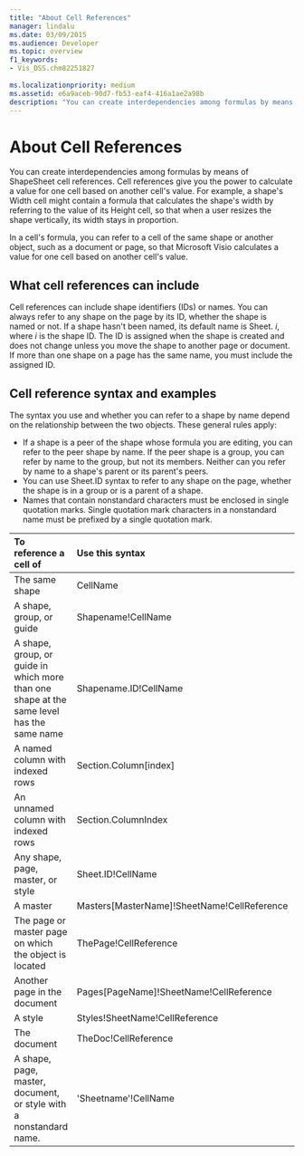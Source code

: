 ```yaml
---
title: "About Cell References" 
manager: lindalu
ms.date: 03/09/2015
ms.audience: Developer
ms.topic: overview
f1_keywords:
- Vis_DSS.chm82251827
 
ms.localizationpriority: medium
ms.assetid: e6a9aceb-90d7-fb53-eaf4-416a1ae2a98b
description: "You can create interdependencies among formulas by means of ShapeSheet cell references. Cell references give you the power to calculate a value for one cell based on another cell's value. For example, a shape's Width cell might contain a formula that calculates the shape's width by referring to the value of its Height cell, so that when a user resizes the shape vertically, its width stays in proportion."
---
```


# About Cell References

You can create interdependencies among formulas by means of ShapeSheet cell references. Cell references give you the power to calculate a value for one cell based on another cell's value. For example, a shape's Width cell might contain a formula that calculates the shape's width by referring to the value of its Height cell, so that when a user resizes the shape vertically, its width stays in proportion.
  
In a cell's formula, you can refer to a cell of the same shape or another object, such as a document or page, so that Microsoft Visio calculates a value for one cell based on another cell's value.
  
## What cell references can include

Cell references can include shape identifiers (IDs) or names. You can always refer to any shape on the page by its ID, whether the shape is named or not. If a shape hasn't been named, its default name is Sheet. *i*, where *i* is the shape ID. The ID is assigned when the shape is created and does not change unless you move the shape to another page or document. If more than one shape on a page has the same name, you must include the assigned ID.
  
## Cell reference syntax and examples

The syntax you use and whether you can refer to a shape by name depend on the relationship between the two objects. These general rules apply:
  
- If a shape is a peer of the shape whose formula you are editing, you can refer to the peer shape by name. If the peer shape is a group, you can refer by name to the group, but not its members. Neither can you refer by name to a shape's parent or its parent's peers.
- You can use Sheet.ID syntax to refer to any shape on the page, whether the shape is in a group or is a parent of a shape.
- Names that contain nonstandard characters must be enclosed in single quotation marks. Single quotation mark characters in a nonstandard name must be prefixed by a single quotation mark.

|**To reference a cell of**|**Use this syntax**|**Example**|
|:-----|:-----|:-----|
|The same shape  <br/> | CellName  <br/> | Width  <br/> |
| A shape, group, or guide  <br/> | Shapename!CellName  <br/> | Star!Angle  <br/> |
| A shape, group, or guide in which more than one shape at the same level has the same name  <br/> | Shapename.ID!CellName  <br/> | Executive.2!Height  <br/> |
| A named column with indexed rows  <br/> | Section.Column[index]  <br/> | Char.Font[3]  <br/> |
| An unnamed column with indexed rows  <br/> | Section.ColumnIndex  <br/> | Scratch.A5  <br/> |
| Any shape, page, master, or style  <br/> | Sheet.ID!CellName  <br/> | Sheet.8!FillForegnd  <br/> |
| A master  <br/> | Masters[MasterName]!SheetName!CellReference  <br/> | Masters[Gear]!Shaft!Geometry1.X1  <br/> |
| The page or master page on which the object is located  <br/> | ThePage!CellReference  <br/> | ThePage!User.Vanishing_Point  <br/> |
| Another page in the document  <br/> | Pages[PageName]!SheetName!CellReference  <br/> | Pages[Page-3]!Sheet.4!BeginX  <br/> |
| A style  <br/> | Styles!SheetName!CellReference  <br/> | Styles!Manager!LineColor  <br/> |
| The document  <br/> | TheDoc!CellReference  <br/> | TheDoc!PreviewQuality  <br/> |
| A shape, page, master, document, or style with a nonstandard name. | 'Sheetname'!CellName  <br/> | '1-D'!LineColor  <br/> |
